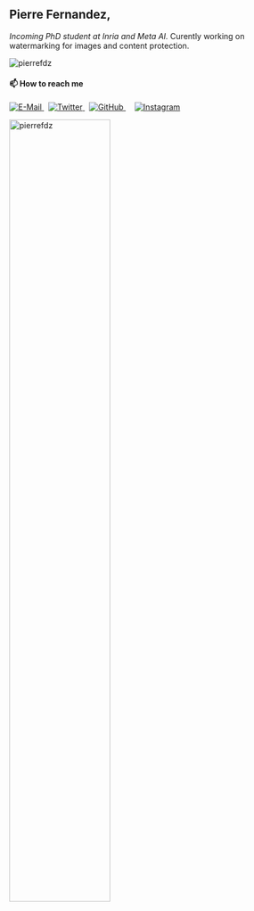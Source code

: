 ## Pierre Fernandez,
*Incoming PhD student at Inria and Meta AI.*
Curently working on watermarking for images and content protection. 

<p align="left"> <img src="https://komarev.com/ghpvc/?username=pierrefdz&style=flat-square&color=444444&label=Views" alt="pierrefdz" /> </p>

#### 📫 How to reach me

<p align="left">
  <a href="mailto:pierre.fernandez@polytechnique.edu">
    <img src="https://img.shields.io/badge/Mail-D14836?style=for-the-badge&logo=Mail.Ru&colorA=302D41&colorB=f7be95" alt="E-Mail" />
  </a>
  &nbsp;
  <a href="https://twitter.com/pierrefdz" target="blank">
    <img src="https://img.shields.io/twitter/follow/pierrefdz?label=Twitter&logo=twitter&style=for-the-badge&colorA=302D41&colorB=96CDFB" alt="Twitter" />
  </a>
  &nbsp;
  <a href="https://github.com/pierrefdz?tab=followers">
    <img src="https://img.shields.io/github/followers/pierrefdz?label=Followers&logo=GitHub&style=for-the-badge&colorA=302D41&colorB=F5E0DC" alt="GitHub" />
  </a>
  &nbsp;
  <a href="https://www.linkedin.com/in/pierrefdz/" target="blank"
    <img src="https://img.shields.io/badge/LinkedIn-0077B5?style=for-the-badge&logo=linkedin&colorA=302D41&colorB=89DCEB" alt="Linkedin" />
  </a>
  &nbsp;
  <a href="https://instagram.com/pics.with.ai" target="blank">
    <img src="https://img.shields.io/badge/Instagram-E4405F?style=for-the-badge&logo=instagram&colorA=302D41&colorB=F28FAD" alt="Instagram" />
  </a>
</p>

<p align="left"> <img width="60%" src="https://github-readme-stats.vercel.app/api?username=pierrefdz&show_icons=true&count_private=true&include_all_commits=true&hide_title=true&theme=radical&card_width=300&bg_color=22272e&border_color=444c56" alt="pierrefdz" /></p>
